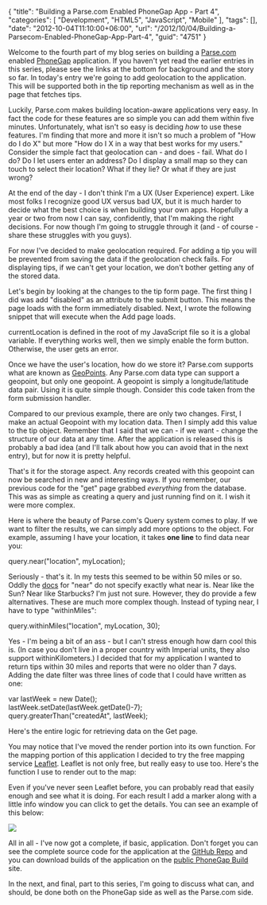 {
	"title": "Building a Parse.com Enabled PhoneGap App - Part 4",
	"categories": [
		"Development",
		"HTML5",
		"JavaScript",
		"Mobile"
	],
	"tags": [],
	"date": "2012-10-04T11:10:00+06:00",
	"url": "/2012/10/04/Building-a-Parsecom-Enabled-PhoneGap-App-Part-4",
	"guid": "4751"
}

Welcome to the fourth part of my blog series on building a <a href="http://www.parse.com">Parse.com</a> enabled <a href="http://www.phonegap.com">PhoneGap</a> application. If you haven't yet read the earlier entries in this series, please see the links at the bottom for background and the story so far. In today's entry we're going to add geolocation to the application. This will be supported both in the tip reporting mechanism as well as in the page that fetches tips.
<!--more-->
Luckily, Parse.com makes building location-aware applications very easy. In fact the code for these features are so simple you can add them within five minutes. Unfortunately, what isn't so easy is deciding <i>how</i> to use these features. I'm finding that more and more it isn't so much a problem of "How do I do X" but more "How do I X in a way that best works for my users." Consider the simple fact that geolocation can - and does - fail. What do I do? Do I let users enter an address? Do I display a small map so they can touch to select their location? What if they lie? Or what if they are just wrong? 

At the end of the day - I don't think I'm a UX (User Experience) expert. Like most folks I recognize good UX versus bad UX, but it is much harder to decide what the best choice is when building your own apps. Hopefully a year or two from now I can say, confidently, that I'm making the right decisions. For now though I'm going to struggle through it (and - of course - share these struggles with you guys). 

For now I've decided to make geolocation required. For adding a tip you will be prevented from saving the data if the geolocation check fails. For displaying tips, if we can't get your location, we don't bother getting any of the stored data. 

Let's begin by looking at the changes to the tip form page. The first thing I did was add "disabled" as an attribute to the submit button. This means the page loads with the form immediately disabled. Next, I wrote the following snippet that will execute when the Add page loads. 

<script src="https://gist.github.com/3834116.js?file=gistfile1.js"></script>

currentLocation is defined in the root of my JavaScript file so it is a global variable. If everything works well, then we simply enable the form button. Otherwise, the user gets an error.

Once we have the user's location, how do we store it? Parse.com supports what are known as <a href="https://parse.com/docs/js_guide#geo">GeoPoints</a>. Any Parse.com data type can support a geopoint, but only one geopoint. A geopoint is simply a longitude/latitude data pair. Using it is quite simple though. Consider this code taken from the form submission handler.

<script src="https://gist.github.com/3834204.js?file=gistfile1.js"></script>

Compared to our previous example, there are only two changes. First, I make an actual Geopoint with my location data. Then I simply add this value to the tip object. Remember that I said that we can - if we want - change the structure of our data at any time. After the application is released this is probably a bad idea (and I'll talk about how you can avoid that in the next entry), but for now it is pretty helpful. 

That's it for the storage aspect. Any records created with this geopoint can now be searched in new and interesting ways. If you remember, our previous code for the "get" page grabbed <i>everything</i> from the database. This was as simple as creating a query and just running find on it. I wish it were more complex. 

Here is where the beauty of Parse.com's Query system comes to play. If we want to filter the results, we can simply add more options to the object. For example, assuming I have your location, it takes <b>one line</b> to find data near you:

query.near("location", myLocation);

Seriously - that's it. In my tests this seemed to be within 50 miles or so. Oddly the <a href="https://parse.com/docs/js/symbols/Parse.Query.html#near">docs</a> for "near" do not specify exactly what near is. Near like the Sun? Near like Starbucks? I'm just not sure. However, they do provide a few alternatives. These are much more complex though. Instead of typing near, I have to type "withinMiles":

query.withinMiles("location", myLocation, 30);

Yes - I'm being a bit of an ass - but I can't stress enough how darn cool this is. (In case you don't live in a proper country with Imperial units, they also support withinKilometers.) I decided that for my application I wanted to return tips within 30 miles and reports that were no older than 7 days. Adding the date filter was three lines of code that I could have written as one:

var lastWeek = new Date();<br/>
lastWeek.setDate(lastWeek.getDate()-7);<br/>
query.greaterThan("createdAt", lastWeek);

Here's the entire logic for retrieving data on the Get page.

<script src="https://gist.github.com/3834291.js?file=gistfile1.js"></script>

You may notice that I've moved the render portion into its own function. For the mapping portion of this application I decided to try the free mapping service <a href="http://leaflet.cloudmade.com/">Leaflet</a>. Leaflet is not only free, but really easy to use too. Here's the function I use to render out to the map:

<script src="https://gist.github.com/3834305.js?file=gistfile1.js"></script>

Even if you've never seen Leaflet before, you can probably read that easily enough and see what it is doing. For each result I add a marker along with a little info window you can click to get the details. You can see an example of this below:

<img src="http://static.raymondcamden.com/images/myshot.png" />

All in all - I've now got a complete, if basic, application. Don't forget you can see the complete source code for the application at the <a href="https://github.com/cfjedimaster/CowTipLine">GitHub Repo</a> and you can download builds of the application on the <a href="https://build.phonegap.com/apps/215210/share">public PhoneGap Build</a> site.

In the next, and final, part to this series, I'm going to discuss what can, and should, be done both on the PhoneGap side as well as the Parse.com side.